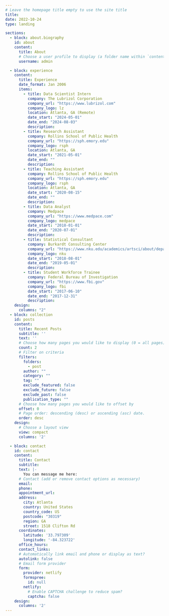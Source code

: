 ```yaml
---
# Leave the homepage title empty to use the site title
title:
date: 2022-10-24
type: landing

sections:
  - block: about.biography
    id: about
    content:
      title: About
      # Choose a user profile to display (a folder name within `content/authors/`)
      username: admin

  - block: experience
    content:
      title: Experience
      date_format: Jan 2006
      items:
        - title: Data Scientist Intern
          company: The Lubrizol Corporation
          company_url: "https://www.lubrizol.com"
          company_logo: lz
          location: Atlanta, GA (Remote)
          date_start: "2024-05-01"
          date_end: "2024-08-03"
          description:
        - title: Research Assistant
          company: Rollins School of Public Health
          company_url: "https://sph.emory.edu"
          company_logo: rsph
          location: Atlanta, GA
          date_start: "2021-05-01"
          date_end: ""
          description:
        - title: Teaching Assistant
          company: Rollins School of Public Health
          company_url: "https://sph.emory.edu"
          company_logo: rsph
          location: Atlanta, GA
          date_start: "2020-08-15"
          date_end: ""
          description:
        - title: Data Analyst
          company: Medpace
          company_url: "https://www.medpace.com"
          company_logo: medpace
          date_start: "2018-01-01"
          date_end: "2020-07-01"
          description: 
        - title: Statistical Consultant
          company: Burkardt Consulting Center
          company_url: "https://www.nku.edu/academics/artsci/about/departments/math/about/centers/bcc.html"
          company_logo: nku
          date_start: "2018-08-01"
          date_end: "2019-05-01"
          description: 
        - title: Student Workforce Trainee
          company: Federal Bureau of Investigation
          company_url: "https://www.fbi.gov"
          company_logo: fbi
          date_start: "2017-06-10"
          date_end: "2017-12-31"
          description: 
    design:
      columns: "2"
  - block: collection
    id: posts
    content:
      title: Recent Posts
      subtitle: ''
      text: ''
      # Choose how many pages you would like to display (0 = all pages)
      count: 2
      # Filter on criteria
      filters:
        folders:
          - post
        author: ""
        category: ""
        tag: ""
        exclude_featured: false
        exclude_future: false
        exclude_past: false
        publication_type: ""
      # Choose how many pages you would like to offset by
      offset: 0
      # Page order: descending (desc) or ascending (asc) date.
      order: desc
    design:
      # Choose a layout view
      view: compact
      columns: '2'

  - block: contact
    id: contact
    content:
      title: Contact
      subtitle:
      text: |-
        You can message me here:
      # Contact (add or remove contact options as necessary)
      email:
      phone: 
      appointment_url: 
      address:
        city: Atlanta
        country: United States
        country_code: US
        postcode: "30319"
        region: GA
        street: 1518 Clifton Rd
      coordinates:
        latitude: '33.797309'
        longitude: '-84.323722'
      office_hours:
      contact_links:
      # Automatically link email and phone or display as text?
      autolink: false
      # Email form provider
      form:
        provider: netlify
        formspree:
          id: null
        netlify:
          # Enable CAPTCHA challenge to reduce spam?
          captcha: false
    design:
      columns: '2'
---
```


<!--
  - block: features
    content:
      title: Skills
      items:
        - name: R
          description: 90%
          icon: r-project
          icon_pack: fab
        - name: Statistics
          description: 100%
          icon: chart-line
          icon_pack: fas
        - name: Photography
          description: 10%
          icon: camera-retro
          icon_pack: fas
          
  - block: accomplishments
    content:
      # Note: `&shy;` is used to add a 'soft' hyphen in a long heading.
      title: 'Accomplish&shy;ments'
      subtitle:
      # Date format: https://wowchemy.com/docs/customization/#date-format
      date_format: Jan 2006
      # Accomplishments.
      #   Add/remove as many `item` blocks below as you like.
      #   `title`, `organization`, and `date_start` are the required parameters.
      #   Leave other parameters empty if not required.
      #   Begin multi-line descriptions with YAML's `|2-` multi-line prefix.
      items:
        - certificate_url: https://www.coursera.org
          date_end: ''
          date_start: '2021-01-25'
          description: ''
          organization: Coursera
          organization_url: https://www.coursera.org
          title: Neural Networks and Deep Learning
          url: ''
        - certificate_url: https://www.edx.org
          date_end: ''
          date_start: '2021-01-01'
          description: Formulated informed blockchain models, hypotheses, and use cases.
          organization: edX
          organization_url: https://www.edx.org
          title: Blockchain Fundamentals
          url: https://www.edx.org/professional-certificate/uc-berkeleyx-blockchain-fundamentals
        - certificate_url: https://www.datacamp.com
          date_end: '2020-12-21'
          date_start: '2020-07-01'
          description: ''
          organization: DataCamp
          organization_url: https://www.datacamp.com
          title: 'Object-Oriented Programming in R'
          url: ''
    design:
      columns: '2'
      
        - block: portfolio
    id: projects
    content:
      title: Projects
      filters:
        folders:
          - project
      # Default filter index (e.g. 0 corresponds to the first `filter_button` instance below).
      default_button_index: 0
      # Filter toolbar (optional).
      # Add or remove as many filters (`filter_button` instances) as you like.
      # To show all items, set `tag` to "*".
      # To filter by a specific tag, set `tag` to an existing tag name.
      # To remove the toolbar, delete the entire `filter_button` block.
      buttons:
        - name: All
          tag: '*'
        - name: Deep Learning
          tag: Deep Learning
        - name: Other
          tag: Demo
    design:
      # Choose how many columns the section has. Valid values: '1' or '2'.
      columns: '1'
      view: showcase
      # For Showcase view, flip alternate rows?
      flip_alt_rows: false
  - block: markdown
    content:
      title: Gallery
      subtitle: ''
      text: |-
        {{< gallery album="demo" >}}
    design:
      columns: '1'
  - block: collection
    id: featured
    content:
      title: Featured Publications
      filters:
        folders:
          - publication
        featured_only: true
    design:
      columns: '2'
      view: card
  - block: collection
    content:
      title: Recent Publications
      text: |-
        {{% callout note %}}
        Quickly discover relevant content by [filtering publications](./publication/).
        {{% /callout %}}
      filters:
        folders:
          - publication
        exclude_featured: true
    design:
      columns: '2'
      view: citation
  - block: collection
    id: talks
    content:
      title: Recent & Upcoming Talks
      filters:
        folders:
          - event
    design:
      columns: '2'
      view: compact
  - block: tag_cloud
    content:
      title: Popular Topics
    design:
      columns: '2'
-->
